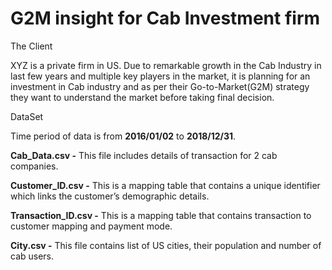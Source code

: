 # G2M insight for Cab Investment firm

The Client

XYZ is a private firm in US. Due to remarkable growth in the Cab Industry in last few years and multiple key players in the market, it is planning for an investment in Cab industry and as per their Go-to-Market(G2M) strategy they want to understand the market before taking final decision.


DataSet 

Time period of data is from $\textbf{2016/01/02}$ to $\textbf{2018/12/31}$.

$\textbf{Cab_Data.csv -}$  This file includes details of transaction for 2 cab companies.

$\textbf{Customer_ID.csv -}$ This is a mapping table that contains a unique identifier which links the customer’s demographic details.

$\textbf{Transaction_ID.csv -}$ This is a mapping table that contains transaction to customer mapping and payment mode.

$\textbf{City.csv -}$ This file contains list of US cities, their population and number of cab users.
